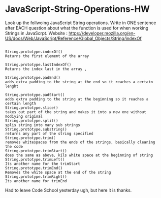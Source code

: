 # JavaScript-String-Operations-HW

Look up the follwoing JavaScript String operations. Write in ONE sentence after EACH question about what the function is used for when working Strings in JavaScrpt.
Website : https://developer.mozilla.org/en-US/docs/Web/JavaScript/Reference/Global_Objects/String/indexOf
```

String.prototype.indexOf()
Returns the first element of the array

String.prototype.lastIndexOf()
Returns the index last in the array ,

String.prototype.padEnd()
adds extra padding to the string at the end so it reaches a certain lenght

String.prototype.padStart()
adds extra padding to the string at the beginning so it reaches a certain length
String.prototype.slice()
takes out part of the string and makes it into a new one without modiying original
String.prototype.split()
splis string into many sub strings
String.prototype.substring()
returns any part of the string specified
String.prototype.trim()
removes whitespaces from the ends of the strings, basically cleaning the code
String.prototype.trimStart()
does the same as above, kils white space at the beginning of string 
String.prototype.trimLeft()
Its another name for the trimStart
String.prototype.trimEnd()
Removes the white space at the end of the string
String.prototype.trimRight()
Its another name for trimEnd
```

Had to leave Code School yesterday ugh, but here it is thanks.
